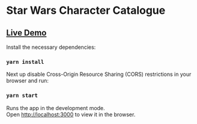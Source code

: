 # Star Wars Character Catalogue

## <a href="https://pnkvch.github.io/star-wars-characters/" target="_blank">Live Demo</a>

Install the necessary dependencies:

### `yarn install`

Next up disable Cross-Origin Resource Sharing (CORS) restrictions in your browser and run:

### `yarn start`

Runs the app in the development mode.\
Open [http://localhost:3000](http://localhost:3000) to view it in the browser.
